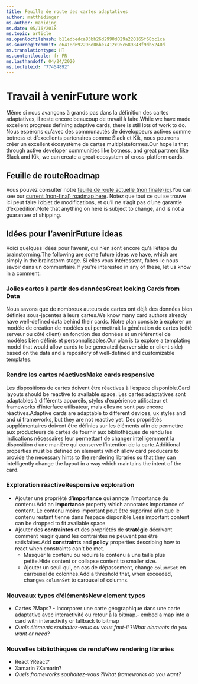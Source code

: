 ```yaml
---
title: Feuille de route des cartes adaptatives
author: matthidinger
ms.author: mahiding
ms.date: 05/16/2018
ms.topic: article
ms.openlocfilehash: b11edbedca83bb26d2990d029a220165f68bc1ca
ms.sourcegitcommit: e6418d692296e06be7412c95c689843f9db5240d
ms.translationtype: HT
ms.contentlocale: fr-FR
ms.lasthandoff: 04/24/2020
ms.locfileid: "77454892"
---
```

# <a name="future-work"></a><span data-ttu-id="dd913-102">Travail à venir</span><span class="sxs-lookup"><span data-stu-id="dd913-102">Future work</span></span>

<span data-ttu-id="dd913-103">Même si nous avançons à grands pas dans la définition des cartes adaptatives, il reste encore beaucoup de travail à faire.</span><span class="sxs-lookup"><span data-stu-id="dd913-103">While we have made excellent progress defining adaptive cards, there is still lots of work to do.</span></span> <span data-ttu-id="dd913-104">Nous espérons qu’avec des communautés de développeurs actives comme botness et d’excellents partenaires comme Slack et Kik, nous pourrons créer un excellent écosystème de cartes multiplateformes.</span><span class="sxs-lookup"><span data-stu-id="dd913-104">Our hope is that through active developer communities like botness, and great partners like Slack and Kik, we can create a great ecosystem of cross-platform cards.</span></span>

## <a name="roadmap"></a><span data-ttu-id="dd913-105">Feuille de route</span><span class="sxs-lookup"><span data-stu-id="dd913-105">Roadmap</span></span>

<span data-ttu-id="dd913-106">Vous pouvez consulter notre [feuille de route actuelle (non finale) ici](https://portal.productboard.com/adaptivecards/1-adaptive-cards-portal/tabs/1-backlog).</span><span class="sxs-lookup"><span data-stu-id="dd913-106">You can see our [current (non-final) roadmap here](https://portal.productboard.com/adaptivecards/1-adaptive-cards-portal/tabs/1-backlog).</span></span> <span data-ttu-id="dd913-107">Notez que tout ce qui se trouve ici peut faire l’objet de modifications, et qu’il ne s’agit pas d’une garantie d’expédition.</span><span class="sxs-lookup"><span data-stu-id="dd913-107">Note that anything on here is subject to change, and is not a guarantee of shipping.</span></span>

## <a name="future-ideas"></a><span data-ttu-id="dd913-108">Idées pour l’avenir</span><span class="sxs-lookup"><span data-stu-id="dd913-108">Future ideas</span></span>

<span data-ttu-id="dd913-109">Voici quelques idées pour l’avenir, qui n’en sont encore qu’à l’étape du brainstorming.</span><span class="sxs-lookup"><span data-stu-id="dd913-109">The following are some future ideas we have, which are simply in the brainstorm stage.</span></span> <span data-ttu-id="dd913-110">Si elles vous intéressent, faites-le nous savoir dans un commentaire.</span><span class="sxs-lookup"><span data-stu-id="dd913-110">If you're interested in any of these, let us know in a comment.</span></span>

### <a name="great-looking-cards-from-data"></a><span data-ttu-id="dd913-111">Jolies cartes à partir des données</span><span class="sxs-lookup"><span data-stu-id="dd913-111">Great looking Cards from Data</span></span>

<span data-ttu-id="dd913-112">Nous savons que de nombreux auteurs de cartes ont déjà des données bien définies sous-jacentes à leurs cartes.</span><span class="sxs-lookup"><span data-stu-id="dd913-112">We know many card authors already have well-defined data behind their cards.</span></span> <span data-ttu-id="dd913-113">Notre plan consiste à explorer un modèle de création de modèles qui permettrait la génération de cartes (côté serveur ou côté client) en fonction des données et un référentiel de modèles bien définis et personnalisables.</span><span class="sxs-lookup"><span data-stu-id="dd913-113">Our plan is to explore a templating model that would allow cards to be generated (server side or client side) based on the data and a repository of well-defined and customizable templates.</span></span>

### <a name="make-cards-responsive"></a><span data-ttu-id="dd913-114">Rendre les cartes réactives</span><span class="sxs-lookup"><span data-stu-id="dd913-114">Make cards responsive</span></span>

<span data-ttu-id="dd913-115">Les dispositions de cartes doivent être réactives à l’espace disponible.</span><span class="sxs-lookup"><span data-stu-id="dd913-115">Card layouts should be reactive to available space.</span></span> <span data-ttu-id="dd913-116">Les cartes adaptatives sont adaptables à différents appareils, styles d’expérience utilisateur et frameworks d’interface utilisateur, mais elles ne sont pas encore réactives.</span><span class="sxs-lookup"><span data-stu-id="dd913-116">Adaptive cards are adaptable to different devices, ux styles and and ui frameworks, but they are not reactive yet.</span></span> <span data-ttu-id="dd913-117">Des propriétés supplémentaires doivent être définies sur les éléments afin de permettre aux producteurs de cartes de fournir aux bibliothèques de rendu les indications nécessaires leur permettant de changer intelligemment la disposition d’une manière qui conserve l’intention de la carte.</span><span class="sxs-lookup"><span data-stu-id="dd913-117">Additional properties must be defined on elements which allow card producers to provide the necessary hints to the rendering libraries so that they can intelligently change the layout in a way which maintains the intent of the card.</span></span>

### <a name="responsive-exploration"></a><span data-ttu-id="dd913-118">Exploration réactive</span><span class="sxs-lookup"><span data-stu-id="dd913-118">Responsive exploration</span></span>

* <span data-ttu-id="dd913-119">Ajouter une propriété d’**importance** qui annote l’importance du contenu.</span><span class="sxs-lookup"><span data-stu-id="dd913-119">Add an **importance** property which annotates importance of content.</span></span> <span data-ttu-id="dd913-120">Le contenu moins important peut être supprimé afin que le contenu restant tienne dans l’espace disponible.</span><span class="sxs-lookup"><span data-stu-id="dd913-120">Less important content can be dropped to fit available space</span></span>
* <span data-ttu-id="dd913-121">Ajouter des **contraintes** et des propriétés de **stratégie** décrivant comment réagir quand les contraintes ne peuvent pas être satisfaites.</span><span class="sxs-lookup"><span data-stu-id="dd913-121">Add **constraints** and **policy** properties describing how to react when constraints can't be met.</span></span> 
  * <span data-ttu-id="dd913-122">Masquer le contenu ou réduire le contenu à une taille plus petite.</span><span class="sxs-lookup"><span data-stu-id="dd913-122">Hide content or collapse content to smaller size.</span></span>
  * <span data-ttu-id="dd913-123">Ajouter un seuil qui, en cas de dépassement, change `columnSet` en carrousel de colonnes.</span><span class="sxs-lookup"><span data-stu-id="dd913-123">Add a threshold that, when exceeded, changes `columnSet` to carousel of columns.</span></span>

### <a name="new-element-types"></a><span data-ttu-id="dd913-124">Nouveaux types d’éléments</span><span class="sxs-lookup"><span data-stu-id="dd913-124">New element types</span></span>

* <span data-ttu-id="dd913-125">Cartes ?</span><span class="sxs-lookup"><span data-stu-id="dd913-125">Maps?</span></span> <span data-ttu-id="dd913-126">- Incorporer une carte géographique dans une carte adaptative avec interactivité ou retour à la bitmap.</span><span class="sxs-lookup"><span data-stu-id="dd913-126">- embed a map into a card with interactivity or fallback to bitmap</span></span>
* <span data-ttu-id="dd913-127">*Quels éléments souhaitez-vous ou vous faut-il* ?</span><span class="sxs-lookup"><span data-stu-id="dd913-127">*What elements do you want or need*?</span></span>

### <a name="new-rendering-libraries"></a><span data-ttu-id="dd913-128">Nouvelles bibliothèques de rendu</span><span class="sxs-lookup"><span data-stu-id="dd913-128">New rendering libraries</span></span>

* <span data-ttu-id="dd913-129">React ?</span><span class="sxs-lookup"><span data-stu-id="dd913-129">React?</span></span>
* <span data-ttu-id="dd913-130">Xamarin ?</span><span class="sxs-lookup"><span data-stu-id="dd913-130">Xamarin?</span></span>
* <span data-ttu-id="dd913-131">*Quels frameworks souhaitez-vous ?*</span><span class="sxs-lookup"><span data-stu-id="dd913-131">*What frameworks do you want?*</span></span>
